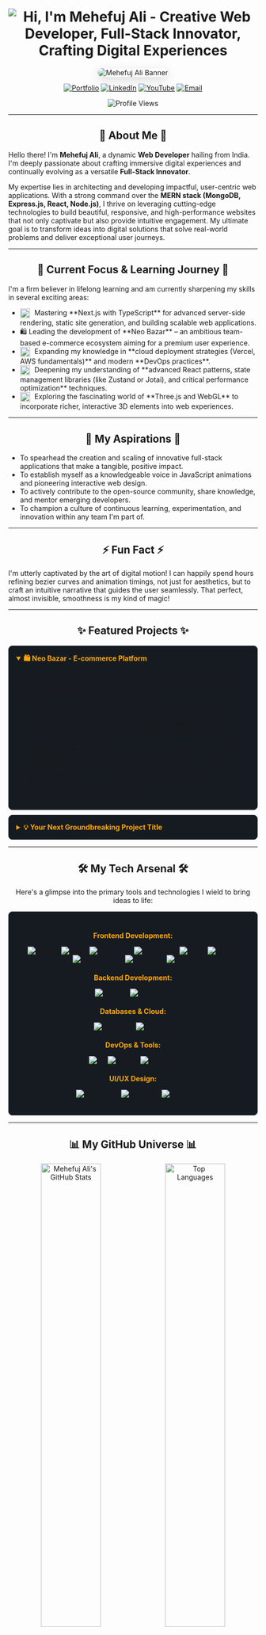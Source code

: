 <h1 align="center">
  <img src="https://readme-typing-svg.demolab.com?font=Fira+Code&weight=600&size=38&duration=5000&pause=500&color=FFA902&center=true&vCenter=true&width=650&lines=Hi%2C+I'm+Mehefuj+Ali+%F0%9F%91%8B;Creative+Web+Developer;Full-Stack+Innovator;Crafting+Digital+Experiences" alt="Hi, I'm Mehefuj Ali - Creative Web Developer, Full-Stack Innovator, Crafting Digital Experiences" />
</h1>

<p align="center">
  <img src="https://i.imgur.com/vvyA8Ib.png" alt="Mehefuj Ali Banner" style="border-radius: 12px; max-width: 100%; box-shadow: 0 6px 20px rgba(0,0,0,0.15);" />
</p>

<p align="center">
  <a href="https://mehefujali.com" target="_blank"><img src="https://img.shields.io/badge/Portfolio-Explore_My_Work-FFA902?style=for-the-badge&logo=internet-explorer&logoColor=white" alt="Portfolio"></a>
  <a href="https://www.linkedin.com/in/mehefujali" target="_blank"><img src="https://img.shields.io/badge/LinkedIn-Let's_Connect-0A66C2?style=for-the-badge&logo=linkedin&logoColor=white" alt="LinkedIn"></a>
  <a href="https://www.youtube.com/@YourChannelName" target="_blank"> <img src="https://img.shields.io/badge/YouTube-View_Content-FF0000?style=for-the-badge&logo=youtube&logoColor=white" alt="YouTube"></a>
  <a href="mailto:mehefujalim@gmail.com"><img src="https://img.shields.io/badge/Email-Get_In_Touch-D14836?style=for-the-badge&logo=gmail&logoColor=white" alt="Email"></a>
</p>

<p align="center">
  <img src="https://komarev.com/ghpvc/?username=mehefujali&label=Profile%20Glimpses&color=FFA902&style=for-the-badge&logo=eye" alt="Profile Views"/>
</p>

---

<h2 align="center">🚀 About Me 🚀</h2>

Hello there! I'm **Mehefuj Ali**, a dynamic **Web Developer** hailing from India. I'm deeply passionate about crafting immersive digital experiences and continually evolving as a versatile **Full-Stack Innovator**.

My expertise lies in architecting and developing impactful, user-centric web applications. With a strong command over the **MERN stack (MongoDB, Express.js, React, Node.js)**, I thrive on leveraging cutting-edge technologies to build beautiful, responsive, and high-performance websites that not only captivate but also provide intuitive engagement. My ultimate goal is to transform ideas into digital solutions that solve real-world problems and deliver exceptional user journeys.

---

<h2 align="center">🎯 Current Focus & Learning Journey 🎯</h2>

I'm a firm believer in lifelong learning and am currently sharpening my skills in several exciting areas:
<ul>
  <li><img src="https://cdn.jsdelivr.net/gh/devicons/devicon@latest/icons/nextjs/nextjs-original.svg" alt="Next.js" height="20" valign="middle" style="margin-right: 5px;"/> Mastering **Next.js with TypeScript** for advanced server-side rendering, static site generation, and building scalable web applications.</li>
  <li>🛍️ Leading the development of **Neo Bazar** – an ambitious team-based e-commerce ecosystem aiming for a premium user experience.</li>
  <li><img src="https://cdn.jsdelivr.net/gh/devicons/devicon@latest/icons/amazonwebservices/amazonwebservices-original-wordmark.svg" alt="AWS" height="20" valign="middle" style="margin-right: 5px;"/> Expanding my knowledge in **cloud deployment strategies (Vercel, AWS fundamentals)** and modern **DevOps practices**.</li>
  <li><img src="https://cdn.jsdelivr.net/gh/devicons/devicon@latest/icons/react/react-original.svg" alt="React" height="20" valign="middle" style="margin-right: 5px;"/> Deepening my understanding of **advanced React patterns, state management libraries (like Zustand or Jotai), and critical performance optimization** techniques.</li>
  <li><img src="https://cdn.jsdelivr.net/gh/devicons/devicon@latest/icons/threejs/threejs-original.svg" alt="Three.js" height="20" valign="middle" style="margin-right: 5px;"/> Exploring the fascinating world of **Three.js and WebGL** to incorporate richer, interactive 3D elements into web experiences.</li>
</ul>

---

<h2 align="center">🌱 My Aspirations 🌱</h2>

- To spearhead the creation and scaling of innovative full-stack applications that make a tangible, positive impact.
- To establish myself as a knowledgeable voice in JavaScript animations and pioneering interactive web design.
- To actively contribute to the open-source community, share knowledge, and mentor emerging developers.
- To champion a culture of continuous learning, experimentation, and innovation within any team I'm part of.

---

<h2 align="center">⚡ Fun Fact ⚡</h2>

I'm utterly captivated by the art of digital motion! I can happily spend hours refining bezier curves and animation timings, not just for aesthetics, but to craft an intuitive narrative that guides the user seamlessly. That perfect, almost invisible, smoothness is my kind of magic!

---

<h2 align="center">✨ Featured Projects ✨</h2>

<details open style="margin-bottom: 10px; background-color: #161B22; padding: 15px; border-radius: 8px; border: 1px solid #30363D;">
  <summary style="font-weight: bold; cursor: pointer; color: #FFA902;">🛍️ Neo Bazar - E-commerce Platform</summary>
  <div style="padding-top: 10px;">
  A collaborative, feature-rich e-commerce application meticulously designed to provide a seamless and engaging shopping experience from product discovery to secure checkout.
  <ul>
    <li><strong>Core Features:</strong> Robust user authentication (JWT), dynamic product catalogs with advanced filtering, intuitive cart & wishlist management, secure payment gateway integration (Stripe sandbox), comprehensive admin dashboard for inventory control and order processing.</li>
    <li><strong>Tech Stack:</strong> React, Redux Toolkit, Node.js, Express.js, MongoDB, Mongoose, Tailwind CSS, JWT.</li>
    <li>🔗 <strong>Live Demo:</strong> <em>(Coming Soon! Stay tuned for deployment on Vercel/Netlify)</em></li>
    <li>🔗 <strong>Repository:</strong> [Link to Your Neo Bazar GitHub Repo - e.g., github.com/mehefujali/neo-bazar]</li>
  </ul>
  </div>
</details>

<details style="margin-bottom: 10px; background-color: #161B22; padding: 15px; border-radius: 8px; border: 1px solid #30363D;">
  <summary style="font-weight: bold; cursor: pointer; color: #FFA902;">💡 Your Next Groundbreaking Project Title</summary>
  <div style="padding-top: 10px;">
  Briefly describe your project here. What unique problem does it solve? What's its core innovation?
  <ul>
    <li><strong>Key Features:</strong> Highlight 2-3 standout functionalities.</li>
    <li><strong>Tech Stack:</strong> Mention the primary technologies that power it.</li>
    <li>🔗 <strong>Live Demo:</strong> [Link to Your Deployed Demo] (if available)</li>
    <li>🔗 <strong>Repository:</strong> [Link to its GitHub Repo]</li>
  </ul>
  </div>
</details>

---

<h2 align="center">🛠️ My Tech Arsenal 🛠️</h2>

<p align="center">Here's a glimpse into the primary tools and technologies I wield to bring ideas to life:</p>

<div align="center" style="background-color: #161B22; padding: 20px; border-radius: 8px; border: 1px solid #30363D;">

  <h4 style="color: #FFA902; margin-bottom: 10px;">Frontend Development:</h4>
  <p>
    <img src="https://img.shields.io/badge/HTML5-%23E34F26.svg?style=for-the-badge&logo=html5&logoColor=white" alt="HTML5"/>
    <img src="https://img.shields.io/badge/CSS3-%231572B6.svg?style=for-the-badge&logo=css3&logoColor=white" alt="CSS3"/>
    <img src="https://img.shields.io/badge/JavaScript-%23F7DF1E.svg?style=for-the-badge&logo=javascript&logoColor=black" alt="JavaScript"/>
    <img src="https://img.shields.io/badge/TypeScript-%233178C6.svg?style=for-the-badge&logo=typescript&logoColor=white" alt="TypeScript"/>
    <img src="https://img.shields.io/badge/React-%2361DAFB.svg?style=for-the-badge&logo=react&logoColor=black" alt="React"/>
    <img src="https://img.shields.io/badge/Next.js-%23000000.svg?style=for-the-badge&logo=next.js&logoColor=white" alt="Next.js"/>
    <img src="https://img.shields.io/badge/Tailwind_CSS-%2306B6D4.svg?style=for-the-badge&logo=tailwindcss&logoColor=white" alt="Tailwind CSS"/>
    <img src="https://img.shields.io/badge/Bootstrap-%237952B3.svg?style=for-the-badge&logo=bootstrap&logoColor=white" alt="Bootstrap"/>
    <img src="https://img.shields.io/badge/GSAP-%2388CE02.svg?style=for-the-badge&logo=greensock&logoColor=white" alt="GSAP"/>
  </p>

  <h4 style="color: #FFA902; margin-top: 20px; margin-bottom: 10px;">Backend Development:</h4>
  <p>
    <img src="https://img.shields.io/badge/Node.js-%23339933.svg?style=for-the-badge&logo=node.js&logoColor=white" alt="Node.js"/>
    <img src="https://img.shields.io/badge/Express.js-%23000000.svg?style=for-the-badge&logo=express&logoColor=white" alt="Express.js"/>
  </p>

  <h4 style="color: #FFA902; margin-top: 20px; margin-bottom: 10px;">Databases & Cloud:</h4>
  <p>
    <img src="https://img.shields.io/badge/MongoDB-%2347A248.svg?style=for-the-badge&logo=mongodb&logoColor=white" alt="MongoDB"/>
    <img src="https://img.shields.io/badge/Firebase-%23FFCA28.svg?style=for-the-badge&logo=firebase&logoColor=black" alt="Firebase"/>
  </p>

  <h4 style="color: #FFA902; margin-top: 20px; margin-bottom: 10px;">DevOps & Tools:</h4>
  <p>
    <img src="https://img.shields.io/badge/Git-%23F05032.svg?style=for-the-badge&logo=git&logoColor=white" alt="Git"/>
    <img src="https://img.shields.io/badge/GitHub-%23181717.svg?style=for-the-badge&logo=github&logoColor=white" alt="GitHub"/>
    <img src="https://img.shields.io/badge/VS_Code-%23007ACC.svg?style=for-the-badge&logo=visualstudiocode&logoColor=white" alt="VS Code"/>
  </p>

  <h4 style="color: #FFA902; margin-top: 20px; margin-bottom: 10px;">UI/UX Design:</h4>
  <p>
    <img src="https://img.shields.io/badge/Adobe_Photoshop-%2331A8FF.svg?style=for-the-badge&logo=adobephotoshop&logoColor=white" alt="Photoshop"/>
    <img src="https://img.shields.io/badge/Adobe_Illustrator-%23FF9A00.svg?style=for-the-badge&logo=adobeillustrator&logoColor=white" alt="Illustrator"/>
    <img src="https://img.shields.io/badge/Figma-%23F24E1E.svg?style=for-the-badge&logo=figma&logoColor=white" alt="Figma"/>
  </p>
</div>

---

<h2 align="center">📊 My GitHub Universe 📊</h2>

<p align="center">
  <img src="https://github-readme-stats-sigma-five.vercel.app/api?username=mehefujali&show_icons=true&theme=radical&hide_border=true&bg_color=0D1117&title_color=FFA902&icon_color=FFA902&text_color=FFF&rank_icon=github&card_width=450" alt="Mehefuj Ali's GitHub Stats" width="49%" />
  <img src="https://github-readme-stats-sigma-five.vercel.app/api/top-langs/?username=mehefujali&layout=compact&theme=radical&hide_border=true&bg_color=0D1117&title_color=FFA902&text_color=FFF&langs_count=8&card_width=390" alt="Top Languages" width="49%" />
</p>

<p align="center">
  <a href="https://github.com/mehefujali">
    <img src="https://github-readme-streak-stats.herokuapp.com/?user=mehefujali&theme=radical&hide_border=true&background=0D1117&stroke=FFA902&ring=FFA902&fire=FFA902&currStreakNum=FFF&sideNums=FFF&currStreakLabel=FFF&sideLabels=FFF&dates=FFF" alt="GitHub Streak" />
  </a>
</p>
<p align="center">
  <img src="https://github-profile-trophy.vercel.app/?username=mehefujali&theme=radical&no-frame=true&no-bg=true&margin-w=4&margin-h=4&row=1&column=7&rank=-C" alt="GitHub Trophies" /> </p>

---

<p align="center" style="font-size: 1.1em;">
  📬 <strong>Let's Collaborate & Innovate!</strong>
</p>
<p align="center">
  I'm always thrilled to connect with fellow developers, designers, and tech enthusiasts. <br/>
  Whether it's for a project, a question, or just to chat about the latest in tech, feel free to reach out!
</p>

<p align="center">
  <a href="https://www.facebook.com/share/xK94t1TizJUFJmX7/?mibextid=qi2Omg" target="_blank"><img src="https://img.shields.io/badge/Facebook-Message_Me-1877F2?style=flat-square&logo=facebook&logoColor=white" alt="Facebook"></a>
  <a href="https://www.linkedin.com/in/mehefujali" target="_blank"><img src="https://img.shields.io/badge/LinkedIn-Connect_Professionally-0A66C2?style=flat-square&logo=linkedin&logoColor=white" alt="LinkedIn"></a>
  <a href="mailto:mehefujalim@gmail.com"><img src="https://img.shields.io/badge/Email-Drop_a_Line-D14836?style=flat-square&logo=gmail&logoColor=white" alt="Email"></a>
</p>

<p align="center" style="margin-top: 30px;">
  <img src="https://raw.githubusercontent.com/mehefujali/mehefujali/main/assets/github-contribution-grid-snake.svg" alt="GitHub Contribution Grid Snake Animation" /> </p>

<p align="center" style="font-style: italic;">
  If you appreciate my work or find my projects intriguing, a ⭐ on GitHub would mean a lot!
</p>

---
